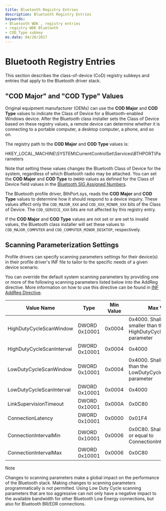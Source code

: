 ```yaml
---
title: Bluetooth Registry Entries
description: Bluetooth Registry Entries
keywords:
- Bluetooth WDK , registry entries
- registry WDK Bluetooth
- COD_Type subkey
ms.date: 04/20/2017
---
```


# Bluetooth Registry Entries

This section describes the class-of-device (CoD) registry subkeys and entries that apply to the Bluetooth driver stack.

## "COD Major" and "COD Type" Values

Original equipment manufacturer (OEMs) can use the **COD Major** and **COD Type** values to indicate the Class of Device for a Bluetooth-enabled Windows device. After the Bluetooth class installer sets the Class of Device based on these registry values, a remote device can determine whether it is connecting to a portable computer, a desktop computer, a phone, and so on.

The registry path to the **COD Major** and **COD Type** values is:

HKEY\_LOCAL\_MACHINE\\SYSTEM\\CurrentControlSet\\Services\\BTHPORT\\Parameters

Note that setting these values changes the Bluetooth Class of Device for the system, regardless of which Bluetooth radio may be attached. You can set the **COD Major** and **COD Type** to `DWORD` values as defined for the Class of Device field values in the [Bluetooth SIG Assigned Numbers](https://www.bluetooth.com/specifications/assigned-numbers/baseband/).

The Bluetooth profile driver, BthPort.sys, reads the **COD Major** and **COD Type** values to determine how it should respond to a device inquiry. These values affect only the `COD_MAJOR_XXX` and `COD_XXX_MINOR_XXX` bits of the Class of Device. The `COD_SERVICE_XXX` bits are not affected by this registry entry.

If the **COD Major** and **COD Type** values are not set or are set to invalid values, the Bluetooth class installer will set these values to `COD_MAJOR_COMPUTER` and `COD_COMPUTER_MINOR_DESKTOP`, respectively.

## Scanning Parameterization Settings

Profile drivers can specify scanning parameters settings for their device(s) in their profile driver's INF file to tailor to the specific needs of a given device scenario.

You can override the default system scanning parameters by providing one or more of the following scanning parameters listed below into the AddReg directive. More information on how to use this directive can be found in [INF AddReg Directive](../install/inf-addreg-directive.md).

| Value Name                | Type          | Min Value | Max Value                                                                      |
|----|----|----|----|
| HighDutyCycleScanWindow   | DWORD 0x10001 | 0x0004    | 0x4000. Shall be equal or smaller than the HighDutyCycleScanInterval parameter |
| HighDutyCycleScanInterval | DWORD 0x10001 | 0x0004    | 0x4000                                                                         |
| LowDutyCycleScanWindow    | DWORD 0x10001 | 0x0004    | 0x4000. Shall be smaller than the LowDutyCycleScanInterval parameter           |
| LowDutyCycleScanInterval  | DWORD 0x10001 | 0x0004    | 0x4000                                                                         |
| LinkSupervisionTimeout    | DWORD 0x10001 | 0x000A    | 0x0C80                                                                         |
| ConnectionLatency         | DWORD 0x10001 | 0x0000    | 0x01F4                                                                         |
| ConnectionIntervalMin     | DWORD 0x10001 | 0x0006    | 0x0C80. Shall be smaller or equal to ConnectionIntervalMax                     |
| ConnectionIntervalMax     | DWORD 0x10001 | 0x0006    | 0x0C80                                                                         |

>[!NOTE]
>Changes to scanning parameters make a global impact on the performance of the Bluetooth stack. Making changes to scanning parameters programmatically is not permitted. Using Low Duty Cycle scanning parameters that are too aggressive can not only have a negative impact to the available bandwidth for other Bluetooth Low Energy connections, but also for Bluetooth BR/EDR connections.
